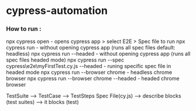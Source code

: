 # cypress-automation

### How to run :

npx cypress open 						- opens cypress app > select E2E > Spec file to run
npx cypress run  						- without opening cypress app (runs all spec files default: headless) 
npx cypress run --headed 					- without opening cypress app (runs all spec files headed mode) 
npx cypress run --spec cypress\e2e\myFirstTest.cy.js --headed	- runing specific spec file in headed mode
npx cypress run --browser chrome				- headless chrome browser
npx cypress run --browser chrome --headed			- headed chrome browser

TestSuite --> TestCase --> TestSteps
Spec File(cy.js) --> describe blocks (test suites) --> it blocks (test)
